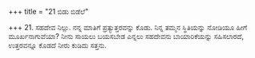 +++
title = "21 ಬಿಡು ಬಿಡೆಲೆ"

+++
21. ಸಹದೇವ ನಿಲ್ಲು. ನನ್ನ ಮಾತಿಗೆ ಪ್ರತ್ಯುತ್ತರವನ್ನು ಕೊಡು. ನಿನ್ನ ತಮ್ಮನ ಸ್ಥಿತಿಯನ್ನು ನೋಡಿಯೂ  ಹೀಗೆ ಮೂರ್ಖನಾಗುವೆಯಾ? ನೀನು ಸಾಯಲು ಬಯಸಬೇಡ ಎನ್ನಲು ಸಹದೇವನು ಬಾಯಾರಿಕೆಯನ್ನು ಸಹಿಸಲಾರದೆ, ಉತ್ತರವನ್ನೂ ಕೊಡದೆ ನೀರು ಕುಡಿದು ಸತ್ತನು.